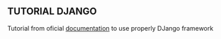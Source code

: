## TUTORIAL DJANGO 

Tutorial from oficial <a href="https://docs.djangoproject.com/en/4.1/intro/tutorial01/">documentation</a> to use properly DJango framework
